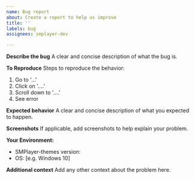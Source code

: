 ```yaml
---
name: Bug report
about: Create a report to help us improve
title: ''
labels: bug
assignees: smplayer-dev

---
```


**Describe the bug**
A clear and concise description of what the bug is.

**To Reproduce**
Steps to reproduce the behavior:
1. Go to '...'
2. Click on '....'
3. Scroll down to '....'
4. See error

**Expected behavior**
A clear and concise description of what you expected to happen.

**Screenshots**
If applicable, add screenshots to help explain your problem.

**Your Environment:**
 - SMPlayer-themes version:
 - OS: [e.g. Windows 10]

**Additional context**
Add any other context about the problem here.
